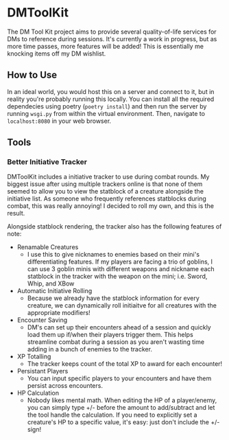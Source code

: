 # DMToolKit

The DM Tool Kit project aims to provide several quality-of-life services for DMs to reference during sessions. It's currently a work in progress, but as more time passes, more features will be added! This is essentially me knocking items off my DM wishlist.

## How to Use

In an ideal world, you would host this on a server and connect to it, but in reality you're probably running this locally. You can install all the required dependecies using poetry (`poetry install`) and then run the server by running `wsgi.py` from within the virtual environment. Then, navigate to `localhost:8080` in your web browser.

## Tools

### Better Initiative Tracker

DMToolKit includes a initiative tracker to use during combat rounds. My biggest issue after using multiple trackers online is that none of them seemed to allow you to view the statblock of a creature alongside the initiative list. As someone who frequently references statblocks during combat, this was really annoying! I decided to roll my own, and this is the result.

Alongside statblock rendering, the tracker also has the following features of note:

* Renamable Creatures
  * I use this to give nicknames to enemies based on their mini's differentiating features. If my players are facing a trio of goblins, I can use 3 goblin minis with different weapons and nickname each statblock in the tracker with the weapon on the mini; i.e. Sword, Whip, and XBow
* Automatic Initiative Rolling
  * Because we already have the statblock information for every creature, we can dynamically roll initiaitve for all creatures with the appropriate modifiers!
* Encounter Saving
  * DM's can set up their encounters ahead of a session and quickly load them up if/when their players trigger them. This helps streamline combat during a session as you aren't wasting time adding in a bunch of enemies to the tracker.
* XP Totalling
  * The tracker keeps count of the total XP to award for each encounter!
* Persistant Players
  * You can input specific players to your encounters and have them persist across encounters.
* HP Calculation
  * Nobody likes mental math. When editing the HP of a player/enemy, you can simply type +/- before the amount to add/subtract and let the tool handle the calculation. If you need to explicitly set a creature's HP to a specific value, it's easy: just don't include the +/- sign!
